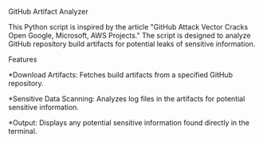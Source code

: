 GitHub Artifact Analyzer

This Python script is inspired by the article "GitHub Attack Vector Cracks Open Google, Microsoft, AWS Projects."
The script is designed to analyze GitHub repository build artifacts for potential leaks of sensitive information.

Features

*Download Artifacts: Fetches build artifacts from a specified GitHub repository.

*Sensitive Data Scanning: Analyzes log files in the artifacts for potential sensitive information.

*Output: Displays any potential sensitive information found directly in the terminal.
